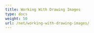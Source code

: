 ```yaml
---
title: Working With Drawing Images
type: docs
weight: 50
url: /net/working-with-drawing-images/
---
```

